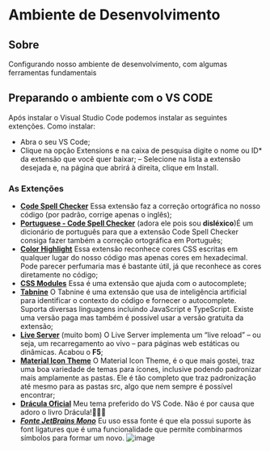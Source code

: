 # Ambiente de Desenvolvimento

## Sobre
Configurando nosso ambiente de desenvolvimento, com algumas ferramentas fundamentais

## Preparando o ambiente com o VS CODE
Após instalar o Visual Studio Code podemos instalar as seguintes extenções. Como instalar:
- Abra o seu VS Code;
- Clique na opção Extensions e na caixa de pesquisa digite o nome ou ID* da extensão que você quer baixar;
– Selecione na lista a extensão desejada e, na página que abrirá à direita, clique em Install.

### As Extenções 
- **[Code Spell Checker](https://marketplace.visualstudio.com/items?itemName=streetsidesoftware.code-spell-checker)** Essa extensão faz a correção ortográfica no nosso código (por padrão, corrige apenas o inglês);
- **[Portuguese - Code Spell Checker](https://marketplace.visualstudio.com/items?itemName=streetsidesoftware.code-spell-checker-portuguese)** (adora ele pois sou **disléxico**)É um dicionário de português para que a extensão Code Spell Checker consiga fazer também a correção ortográfica em Português;
- **[Color Highlight](https://marketplace.visualstudio.com/items?itemName=naumovs.color-highlight)** Essa extensão reconhece cores CSS escritas em qualquer lugar do nosso código mas apenas cores em hexadecimal. Pode parecer perfumaria mas é bastante útil, já que reconhece as cores diretamente no código;
- **[CSS Modules](https://marketplace.visualstudio.com/items?itemName=clinyong.vscode-css-modules)** Essa é uma extensão que ajuda com o autocomplete;
- **[Tabnine](https://marketplace.visualstudio.com/items?itemName=TabNine.tabnine-vscode)** O Tabnine é uma extensão que usa de inteligência artificial para identificar o contexto do código e fornecer o autocomplete. Suporta diversas linguagens incluindo JavaScript e TypeScript. Existe uma versão paga mas também é possível usar a versão gratuita da extensão;
- **[Live Server](https://marketplace.visualstudio.com/items?itemName=ritwickdey.LiveServer)** (muito bom) O Live Server implementa um “live reload” – ou seja, um recarregamento ao vivo – para páginas web estáticas ou dinâmicas. Acabou o **F5**;
- **[Material Icon Theme](https://marketplace.visualstudio.com/items?itemName=PKief.material-icon-theme)** O Material Icon Theme, é o que mais gostei, traz uma boa variedade de temas para ícones, inclusive podendo padronizar mais amplamente as pastas. Ele é tão completo que traz padronização até mesmo para as pastas src, algo que nem sempre é possível encontrar;
- **[Drácula Oficial](https://marketplace.visualstudio.com/items?itemName=dracula-theme.theme-dracula)** Meu tema preferido do VS Code. Não é por causa que adoro o livro Drácula!🧛🏻‍♂️
- ***[Fonte JetBrains Mono](https://www.jetbrains.com/lp/mono/)*** Eu uso essa fonte é que ela possui suporte às font ligatures que é uma funcionalidade que permite combinarmos símbolos para formar um novo.
![image](https://user-images.githubusercontent.com/4933034/124946971-d6d94480-dfe5-11eb-9379-c22552ce6506.png)
